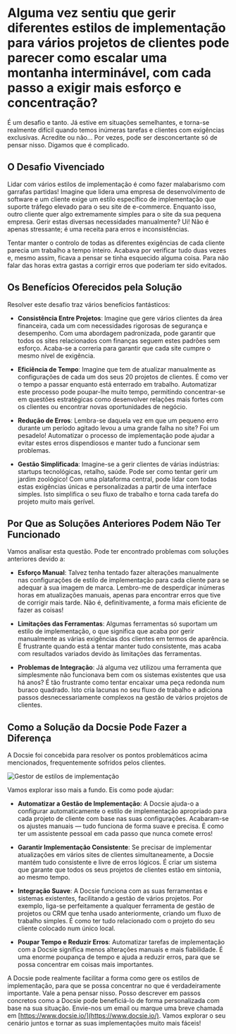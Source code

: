# Alguma vez sentiu que gerir diferentes estilos de implementação para vários projetos de clientes pode parecer como escalar uma montanha interminável, com cada passo a exigir mais esforço e concentração?

É um desafio e tanto. Já estive em situações semelhantes, e torna-se realmente difícil quando temos inúmeras tarefas e clientes com exigências exclusivas. Acredite ou não... Por vezes, pode ser desconcertante só de pensar nisso. Digamos que é complicado.

## O Desafio Vivenciado

Lidar com vários estilos de implementação é como fazer malabarismo com garrafas partidas! Imagine que lidera uma empresa de desenvolvimento de software e um cliente exige um estilo específico de implementação que suporte tráfego elevado para o seu site de e-commerce. Enquanto isso, outro cliente quer algo extremamente simples para o site da sua pequena empresa. Gerir estas diversas necessidades manualmente? Ui! Não é apenas stressante; é uma receita para erros e inconsistências.

Tentar manter o controlo de todas as diferentes exigências de cada cliente parecia um trabalho a tempo inteiro. Acabava por verificar tudo duas vezes e, mesmo assim, ficava a pensar se tinha esquecido alguma coisa. Para não falar das horas extra gastas a corrigir erros que poderiam ter sido evitados.

## Os Benefícios Oferecidos pela Solução

Resolver este desafio traz vários benefícios fantásticos:

* **Consistência Entre Projetos**: Imagine que gere vários clientes da área financeira, cada um com necessidades rigorosas de segurança e desempenho. Com uma abordagem padronizada, pode garantir que todos os sites relacionados com finanças seguem estes padrões sem esforço. Acaba-se a correria para garantir que cada site cumpre o mesmo nível de exigência.

* **Eficiência de Tempo**: Imagine que tem de atualizar manualmente as configurações de cada um dos seus 20 projetos de clientes. É como ver o tempo a passar enquanto está enterrado em trabalho. Automatizar este processo pode poupar-lhe muito tempo, permitindo concentrar-se em questões estratégicas como desenvolver relações mais fortes com os clientes ou encontrar novas oportunidades de negócio.

* **Redução de Erros**: Lembra-se daquela vez em que um pequeno erro durante um período agitado levou a uma grande falha no site? Foi um pesadelo! Automatizar o processo de implementação pode ajudar a evitar estes erros dispendiosos e manter tudo a funcionar sem problemas.

* **Gestão Simplificada**: Imagine-se a gerir clientes de várias indústrias: startups tecnológicas, retalho, saúde. Pode ser como tentar gerir um jardim zoológico! Com uma plataforma central, pode lidar com todas estas exigências únicas e personalizadas a partir de uma interface simples. Isto simplifica o seu fluxo de trabalho e torna cada tarefa do projeto muito mais gerível.

## Por Que as Soluções Anteriores Podem Não Ter Funcionado

Vamos analisar esta questão. Pode ter encontrado problemas com soluções anteriores devido a:

* **Esforço Manual**: Talvez tenha tentado fazer alterações manualmente nas configurações de estilo de implementação para cada cliente para se adequar à sua imagem de marca. Lembro-me de desperdiçar inúmeras horas em atualizações manuais, apenas para encontrar erros que tive de corrigir mais tarde. Não é, definitivamente, a forma mais eficiente de fazer as coisas!

* **Limitações das Ferramentas**: Algumas ferramentas só suportam um estilo de implementação, o que significa que acaba por gerir manualmente as várias exigências dos clientes em termos de aparência. É frustrante quando está a tentar manter tudo consistente, mas acaba com resultados variados devido às limitações das ferramentas.

* **Problemas de Integração**: Já alguma vez utilizou uma ferramenta que simplesmente não funcionava bem com os sistemas existentes que usa há anos? É tão frustrante como tentar encaixar uma peça redonda num buraco quadrado. Isto cria lacunas no seu fluxo de trabalho e adiciona passos desnecessariamente complexos na gestão de vários projetos de clientes.

## Como a Solução da Docsie Pode Fazer a Diferença

A Docsie foi concebida para resolver os pontos problemáticos acima mencionados, frequentemente sofridos pelos clientes.

![Gestor de estilos de implementação](https://cdn.docsie.io/workspace_PfNzfGj3YfKKtTO4T/doc_hyOyyoFNExMH5yxZ2/file_I0LqR3m4LhbCrddsR/appdocsieio_organization_likalo_stanley_global_enterprises_4k_4_b5fa69f9-fb8f-e718-05fc-44367d6f5201.png "Gestor de estilos de implementação")

Vamos explorar isso mais a fundo. Eis como pode ajudar:

* **Automatizar a Gestão de Implementação**: A Docsie ajuda-o a configurar automaticamente o estilo de implementação apropriado para cada projeto de cliente com base nas suas configurações. Acabaram-se os ajustes manuais — tudo funciona de forma suave e precisa. É como ter um assistente pessoal em cada passo que nunca comete erros!

* **Garantir Implementação Consistente**: Se precisar de implementar atualizações em vários sites de clientes simultaneamente, a Docsie mantém tudo consistente e livre de erros lógicos. É criar um sistema que garante que todos os seus projetos de clientes estão em sintonia, ao mesmo tempo.

* **Integração Suave**: A Docsie funciona com as suas ferramentas e sistemas existentes, facilitando a gestão de vários projetos. Por exemplo, liga-se perfeitamente a qualquer ferramenta de gestão de projetos ou CRM que tenha usado anteriormente, criando um fluxo de trabalho simples. É como ter tudo relacionado com o projeto do seu cliente colocado num único local.

* **Poupar Tempo e Reduzir Erros**: Automatizar tarefas de implementação com a Docsie significa menos alterações manuais e mais fiabilidade. É uma enorme poupança de tempo e ajuda a reduzir erros, para que se possa concentrar em coisas mais importantes.

A Docsie pode realmente facilitar a forma como gere os estilos de implementação, para que se possa concentrar no que é verdadeiramente importante. Vale a pena pensar nisso. Posso descrever em passos concretos como a Docsie pode beneficiá-lo de forma personalizada com base na sua situação. Envie-nos um email ou marque uma breve chamada em [https://www.docsie.io/](https://www.docsie.io/). Vamos explorar o seu cenário juntos e tornar as suas implementações muito mais fáceis!